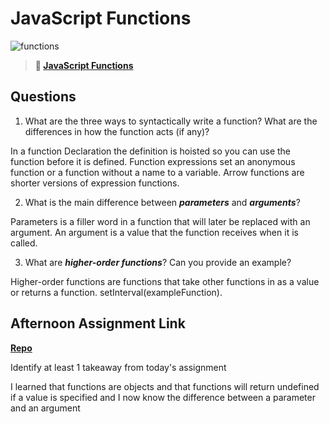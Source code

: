 # JavaScript Functions

![functions](https://bcw.blob.core.windows.net/public/img/function-anatomy.jpg)

> **📖 [JavaScript Functions](https://codeworksacademy.com/fs-student-guide/resources/wk2/02-Functions)**

## Questions

1. What are the three ways to syntactically write a function? What are the differences in how the function acts (if any)?

In a function Declaration the definition is hoisted so you can use the function before it is defined. Function expressions set an anonymous function or a function without a name to a variable. Arrow functions are shorter versions of expression functions.


2. What is the main difference between ***parameters*** and ***arguments***?

Parameters is a filler word in a function that will later be replaced with an argument. An argument is a value that the function receives when it is called.

3. What are ***higher-order functions***? Can you provide an example?

Higher-order functions are functions that take other functions in as a value or returns a function. setInterval(exampleFunction).

## Afternoon Assignment Link

**[Repo](https://github.com/uwilledw/warehouse)**

Identify at least 1 takeaway from today's assignment

I learned that functions are objects and that functions will return undefined if a value is specified and I now know the difference between a parameter and an argument